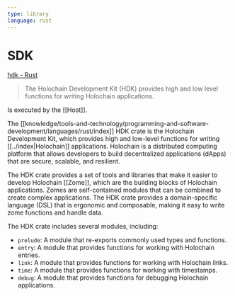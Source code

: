 ```yaml
---
type: library
language: rust
---
```


# SDK

[hdk - Rust](https://docs.rs/hdk/latest/hdk/)
> The Holochain Development Kit (HDK) provides high and low level functions for writing Holochain applications.

Is executed by the [[Host]].

The [[knowledge/tools-and-technology/programming-and-software-development/languages/rust/index]] HDK crate is the Holochain Development Kit, which provides high and low-level functions for writing [[../index|Holochain]] applications. Holochain is a distributed computing platform that allows developers to build decentralized applications (dApps) that are secure, scalable, and resilient.

The HDK crate provides a set of tools and libraries that make it easier to develop Holochain [[Zome]], which are the building blocks of Holochain applications. Zomes are self-contained modules that can be combined to create complex applications. The HDK crate provides a domain-specific language (DSL) that is ergonomic and composable, making it easy to write zome functions and handle data.

The HDK crate includes several modules, including:

- `prelude`: A module that re-exports commonly used types and functions.
- `entry`: A module that provides functions for working with Holochain entries.
- `link`: A module that provides functions for working with Holochain links.
- `time`: A module that provides functions for working with timestamps.
- `debug`: A module that provides functions for debugging Holochain applications.
